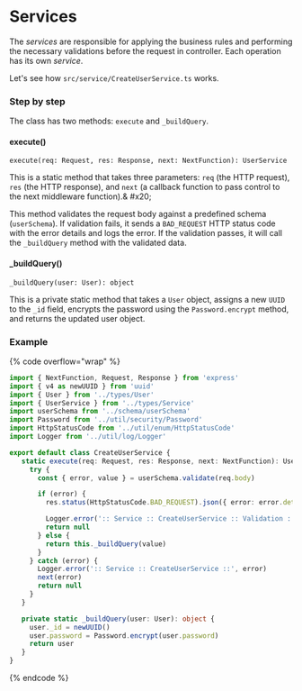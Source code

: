 # Services

The _services_ are responsible for applying the business rules and performing the necessary validations before the request in controller. Each operation has its own _service_.

Let's see how `src/service/CreateUserService.ts` works.

### Step by step

The class has two methods: `execute` and `_buildQuery`.

#### **execute()**

`execute(req: Request, res: Response, next: NextFunction): UserService`

This is a static method that takes three parameters: `req` (the HTTP request), `res` (the HTTP response), and `next` (a callback function to pass control to the next middleware function).& #x20;

This method validates the request body against a predefined schema (`userSchema`). If validation fails, it sends a `BAD_REQUEST` HTTP status code with the error details and logs the error. If the validation passes, it will call the `_buildQuery` method with the validated data.

#### **\_buildQuery()**

`_buildQuery(user: User): object`

This is a private static method that takes a `User` object, assigns a new `UUID` to the `_id` field, encrypts the password using the `Password.encrypt` method, and returns the updated user object.

### Example

{% code overflow="wrap" %}
```typescript
import { NextFunction, Request, Response } from 'express'
import { v4 as newUUID } from 'uuid'
import { User } from '../types/User'
import { UserService } from '../types/Service'
import userSchema from '../schema/userSchema'
import Password from '../util/security/Password'
import HttpStatusCode from '../util/enum/HttpStatusCode'
import Logger from '../util/log/Logger'

export default class CreateUserService {
   static execute(req: Request, res: Response, next: NextFunction): UserService {
     try {
       const { error, value } = userSchema.validate(req.body)

       if (error) {
         res.status(HttpStatusCode.BAD_REQUEST).json({ error: error.details })

         Logger.error(':: Service :: CreateUserService :: Validation ::', error)
         return null
       } else {
         return this._buildQuery(value)
       }
     } catch (error) {
       Logger.error(':: Service :: CreateUserService ::', error)
       next(error)
       return null
     }
   }

   private static _buildQuery(user: User): object {
     user._id = newUUID()
     user.password = Password.encrypt(user.password)
     return user
   }
}
```
{% endcode %}
